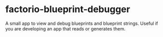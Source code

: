 # factorio-blueprint-debugger
A small app to view and debug blueprints and blueprint strings. Useful if you are developing an app that reads or generates them.
